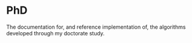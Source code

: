 # PhD
The documentation for, and reference implementation of, the algorithms developed through my doctorate study.
